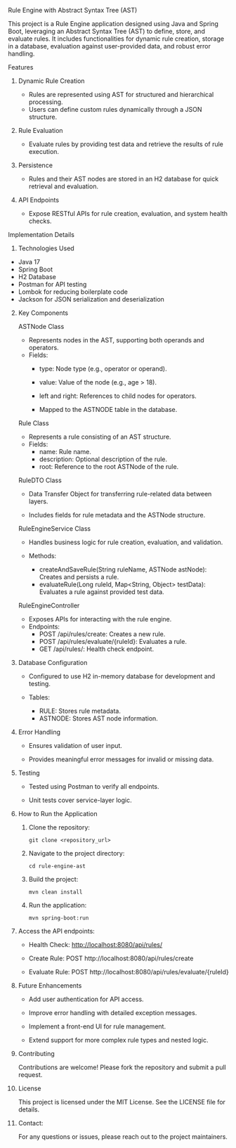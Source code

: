 Rule Engine with Abstract Syntax Tree (AST)

   This project is a Rule Engine application designed using Java and Spring Boot, leveraging an Abstract Syntax Tree (AST) to define, store, and evaluate rules. It includes functionalities for dynamic rule creation, storage in a database, evaluation against user-provided data, and robust error handling.

Features

1. Dynamic Rule Creation
   - Rules are represented using AST for structured and hierarchical processing.
   - Users can define custom rules dynamically through a JSON structure.

2. Rule Evaluation
   - Evaluate rules by providing test data and retrieve the results of rule execution.

3. Persistence
   - Rules and their AST nodes are stored in an H2 database for quick retrieval and evaluation.

4. API Endpoints
   - Expose RESTful APIs for rule creation, evaluation, and system health checks.

Implementation Details

1. Technologies Used
- Java 17
- Spring Boot
- H2 Database
- Postman for API testing
- Lombok for reducing boilerplate code
- Jackson for JSON serialization and deserialization

2. Key Components

     ASTNode Class

    - Represents nodes in the AST, supporting both operands and operators.
   - Fields:
      - type: Node type (e.g., operator or operand).
     
      - value: Value of the node (e.g., age > 18).
     
      - left and right: References to child nodes for operators.
          
      - Mapped to the ASTNODE table in the database.

    Rule Class
 
     - Represents a rule consisting of an AST structure.
    - Fields:
      - name: Rule name.
      - description: Optional description of the rule.
      - root: Reference to the root ASTNode of the rule.

   RuleDTO Class
     - Data Transfer Object for transferring rule-related data between layers.
    
     - Includes fields for rule metadata and the ASTNode structure.

   RuleEngineService Class
   - Handles business logic for rule creation, evaluation, and validation.

   - Methods:
      - createAndSaveRule(String ruleName, ASTNode astNode): Creates and persists a rule.
      - evaluateRule(Long ruleId, Map<String, Object> testData): Evaluates a rule against provided test data.

   RuleEngineController
      - Exposes APIs for interacting with the rule engine.
      - Endpoints:
        - POST /api/rules/create: Creates a new rule.
        - POST /api/rules/evaluate/{ruleId}: Evaluates a rule.
        - GET /api/rules/: Health check endpoint.


3)   Database Configuration
      
      - Configured to use H2 in-memory database for development and testing.
     
     - Tables:
        - RULE: Stores rule metadata.
        - ASTNODE: Stores AST node information.

4) Error Handling

     - Ensures validation of user input.

    - Provides meaningful error messages for invalid or missing data.

 5) Testing

     - Tested using Postman to verify all endpoints.

     - Unit tests cover service-layer logic.


6) How to Run the Application

   1. Clone the repository:

          git clone <repository_url>
   

   2. Navigate to the project directory:
  
          cd rule-engine-ast


   3. Build the project:
 
          mvn clean install


   4. Run the application:
  
          mvn spring-boot:run
  

7)  Access the API endpoints:
  
     - Health Check: [http://localhost:8080/api/rules/](http://localhost:8080/api/rules/)
 
     - Create Rule: POST http://localhost:8080/api/rules/create
   
     - Evaluate Rule: POST http://localhost:8080/api/rules/evaluate/{ruleId}


8) Future Enhancements

    - Add user authentication for API access.

    - Improve error handling with detailed exception messages.

    - Implement a front-end UI for rule management.

    - Extend support for more complex rule types and nested logic.


9) Contributing

     Contributions are welcome! Please fork the repository and submit a pull request.


10) License

      This project is licensed under the MIT License. See the LICENSE file for details.
 

11) Contact: 

     For any questions or issues, please reach out to the project maintainers.
